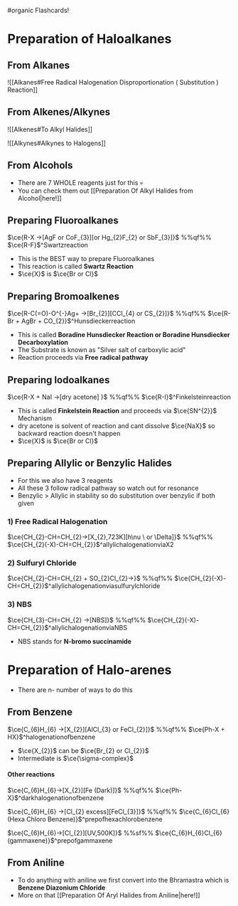 #organic  Flashcards!
# Preparation of Haloalkanes

## From Alkanes
![[Alkanes#Free Radical Halogenation Disproportionation ( Substitution ) Reaction]]
## From Alkenes/Alkynes

![[Alkenes#To Alkyl Halides]]

![[Alkynes#Alkynes to Halogens]]

## From Alcohols

- There are 7 WHOLE reagents just for this 💀
- You can check them out [[Preparation Of Alkyl Halides from Alcohol|here!]]
## Preparing Fluoroalkanes

$\ce{R-X ->[AgF or CoF_{3}][or Hg_{2}F_{2} or SbF_{3}]}$ %%qf%% $\ce{R-F}$^Swartzreaction

- This is the BEST way to prepare Fluoroalkanes
- This reaction is called **Swartz Reaction**
- $\ce{X}$ is $\ce{Br or Cl}$
## Preparing Bromoalkenes

$\ce{R-C(=O)-O^{-}Ag+ ->[Br_{2}][CCl_{4} or CS_{2}]}$ %%qf%% $\ce{R-Br + AgBr + CO_{2}}$^Hunsdieckerreaction

- This is called **Boradine Hunsdiecker Reaction or Boradine Hunsdiecker Decarboxylation**
- The Substrate is known as "Silver salt of carboxylic acid"
- Reaction proceeds via **Free radical pathway**
## Preparing Iodoalkanes

$\ce{R-X + NaI ->[dry acetone] }$ %%qf%% $\ce{R-I}$^Finkelsteinreaction

- This is called **Finkelstein Reaction** and proceeds via $\ce{SN^{2}}$ Mechanism
- dry acetone is solvent of reaction and cant dissolve $\ce{NaX}$ so backward reaction doesn't happen
-  $\ce{X}$ is $\ce{Br or Cl}$

## Preparing Allylic or Benzylic Halides

- For this we also have 3 reagents
- All these 3 follow radical pathway so watch out for resonance
- Benzylic > Allylic in stability so do substitution over benzylic if both given

### 1) Free Radical Halogenation

$\ce{CH_{2}-CH=CH_{2}->[X_{2},723K][h\nu \ or \Delta]}$ %%qf%% $\ce{CH_{2}(-X)-CH=CH_{2}}$^allylichalogenationviaX2

### 2) Sulfuryl Chloride

$\ce{CH_{2}-CH=CH_{2} + SO_{2}Cl_{2}->}$ %%qf%% $\ce{CH_{2}(-X)-CH=CH_{2}}$^allylichalogenationviasulfurylchloride

### 3) NBS

$\ce{CH_{3}-CH=CH_{2} ->[NBS]}$ %%qf%% $\ce{CH_{2}(-X)-CH=CH_{2}}$^allylichalogenationviaNBS

- NBS stands for **N-bromo succinamide**

# Preparation of Halo-arenes

- There are n- number of ways to do this

## From Benzene

$\ce{C_{6}H_{6} ->[X_{2}][AlCl_{3} or FeCl_{2}]}$ %%qf%% $\ce{Ph-X + HX}$^halogenationofbenzene

- $\ce{X_{2}}$ can be $\ce{Br_{2} or Cl_{2}}$
- Intermediate is $\ce{\sigma-complex}$

#### Other reactions 

$\ce{C_{6}H_{6}->[X_{2}][Fe (Dark)]}$ %%qf%% $\ce{Ph-X}$^darkhalogenationofbenzene

$\ce{C_{6}H_{6} ->[Cl_{2} excess][FeCl_{3}]}$ %%qf%% $\ce{C_{6}Cl_{6} (Hexa Chloro Benzene)}$^prepofhexachlorobenzene

$\ce{C_{6}H_{6}->[Cl_{2}][UV,500K]}$ %%sf%% $\ce{C_{6}H_{6}Cl_{6} (gammaxene)}$^prepofgammaxene

## From Aniline

- To do anything with aniline we first convert into the Bhramastra which is **Benzene Diazonium Chloride**
- More on that [[Preparation Of Aryl Halides from Aniline|here!]]

